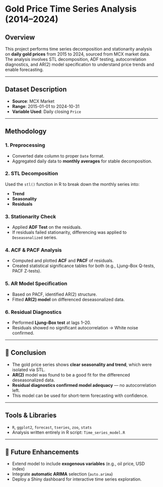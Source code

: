 # Gold Price Time Series Analysis (2014–2024)

## Overview
This project performs time series decomposition and stationarity analysis on **daily gold prices** from 2015 to 2024, sourced from MCX market data. The analysis involves STL decomposition, ADF testing, autocorrelation diagnostics, and AR(2) model specification to understand price trends and enable forecasting.

---

## Dataset Description
- **Source**: MCX Market
- **Range**: 2015-01-01 to 2024-10-31
- **Variable Used**: Daily closing `Price`

---

## Methodology

### 1. Preprocessing
- Converted date column to proper `Date` format.
- Aggregated daily data to **monthly averages** for stable decomposition.

### 2. STL Decomposition
Used the `stl()` function in R to break down the monthly series into:
- **Trend**
- **Seasonality**
- **Residuals**

### 3. Stationarity Check
- Applied **ADF Test** on the residuals.
- If residuals failed stationarity, differencing was applied to `Deseasonalized` series.

### 4. ACF & PACF Analysis
- Computed and plotted **ACF** and **PACF** of residuals.
- Created statistical significance tables for both (e.g., Ljung–Box Q-tests, PACF Z-tests).

### 5. AR Model Specification
- Based on PACF, identified AR(2) structure.
- Fitted **AR(2) model** on differenced deseasonalized data.

### 6. Residual Diagnostics
- Performed **Ljung–Box test** at lags 1–20.
- Residuals showed no significant autocorrelation → White noise confirmed.

---

## 🧠 Conclusion

- The gold price series shows **clear seasonality and trend**, which were isolated via STL.
- **AR(2)** model was found to be a good fit for the differenced deseasonalized data.
- **Residual diagnostics confirmed model adequacy** — no autocorrelation left.
- This model can be used for short-term forecasting with confidence.

---

## Tools & Libraries
- `R`, `ggplot2`, `forecast`, `tseries`, `zoo`, `stats`
- Analysis written entirely in R script: `Time_series_model.R`

---

## 📌 Future Enhancements
- Extend model to include **exogenous variables** (e.g., oil price, USD index)
- Integrate **automatic ARIMA** selection (`auto.arima`)
- Deploy a Shiny dashboard for interactive time series exploration.
